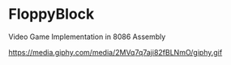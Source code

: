 # FloppyBlock
Video Game Implementation in 8086 Assembly

https://media.giphy.com/media/2MVq7q7aji82fBLNmO/giphy.gif
